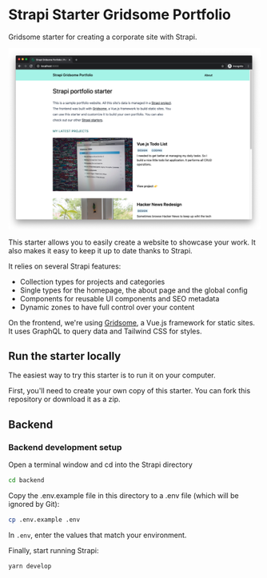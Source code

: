 # Strapi Starter Gridsome Portfolio

Gridsome starter for creating a corporate site with Strapi.

![screen](medias/screen-website.png)

This starter allows you to easily create a website to showcase your work. It also makes it easy to keep it up to date thanks to Strapi.

It relies on several Strapi features:

* Collection types for projects and categories
* Single types for the homepage, the about page and the global config
* Components for reusable UI components and SEO metadata
* Dynamic zones to have full control over your content

On the frontend, we're using [Gridsome](https://gridsome.org/), a Vue.js framework for static sites. It uses GraphQL to query data and Tailwind CSS for styles.

## Run the starter locally

The easiest way to try this starter is to run it on your computer.

First, you'll need to create your own copy of this starter. You can fork this repository or download it as a zip.

## Backend

### Backend development setup

Open a terminal window and cd into the Strapi directory

```sh
cd backend
```

Copy the .env.example file in this directory to a .env file (which will be ignored by Git):

```sh
cp .env.example .env
```

In `.env`, enter the values that match your environment.

Finally, start running Strapi:

```sh
yarn develop
```

